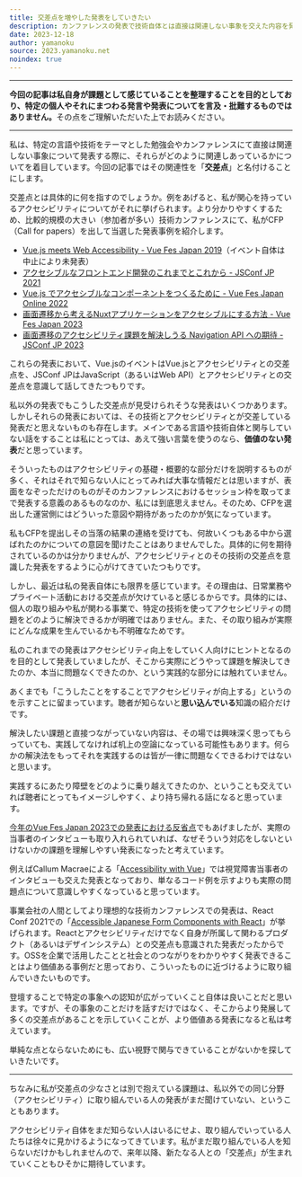 ```yaml
---
title: 交差点を増やした発表をしていきたい
description: カンファレンスの発表で技術自体とは直接は関連しない事象を交えた内容を発表することで気をつけたいこと
date: 2023-12-18
author: yamanoku
source: 2023.yamanoku.net
noindex: true
---
```


---

<strong>今回の記事は私自身が課題として感じていることを整理することを目的としており、特定の個人やそれにまつわる発言や発表についてを言及・批難するものではありません。</strong>その点をご理解いただいた上でお読みください。

---

私は、特定の言語や技術をテーマとした勉強会やカンファレンスにて直接は関連しない事象について発表する際に、それらがどのように関連しあっているかについてを着目しています。今回の記事ではその関連性を「**交差点**」と名付けることにします。

交差点とは具体的に何を指すのでしょうか。例をあげると、私が関心を持っているアクセシビリティについてがそれに挙げられます。より分かりやすくするため、比較的規模の大きい（参加者が多い）技術カンファレンスにて、私がCFP（Call for papers）を出して当選した発表事例を紹介します。

- [Vue.js meets Web Accessibility - Vue Fes Japan 2019](https://vuefes.jp/2019/sessions/yamanoku/)（イベント自体は中止により未発表）
- [アクセシブルなフロントエンド開発のこれまでとこれから - JSConf JP 2021](https://jsconf.jp/2021/talk/the-past-and-future-of-accessible-front-end-development)
- [Vue.js でアクセシブルなコンポーネントをつくるために - Vue Fes Japan Online 2022](https://vuefes.jp/2022/sessions/yamanoku)
- [画面遷移から考えるNuxtアプリケーションをアクセシブルにする方法 - Vue Fes Japan 2023](https://vuefes.jp/2023/sessions/yamanoku)
- [画面遷移のアクセシビリティ課題を解決しうる Navigation API への期待 - JSConf JP 2023](https://jsconf.jp/2023/talk/yamanoku-1/)

これらの発表において、Vue.jsのイベントはVue.jsとアクセシビリティとの交差点を、JSConf JPはJavaScript（あるいはWeb API）とアクセシビリティとの交差点を意識して話してきたつもりです。

私以外の発表でもこうした交差点が見受けられそうな発表はいくつかあります。しかしそれらの発表においては、その技術とアクセシビリティとが交差している発表だと思えないものも存在します。メインである言語や技術自体と関与していない話をすることは私にとっては、あえて強い言葉を使うのなら、**価値のない発表**だと思っています。

そういったものはアクセシビリティの基礎・概要的な部分だけを説明するものが多く、それはそれで知らない人にとってみれば大事な情報だとは思いますが、表面をなぞっただけのものがそのカンファレンスにおけるセッション枠を取ってまで発表する意義のあるものなのか、私には到底思えません。そのため、CFPを選出した運営側にはどういった意図や期待があったのかが気になっています。

私もCFPを提出しその当落の結果の連絡を受けても、何故いくつもある中から選ばれたのかについての意図を聞けたことはありませんでした。具体的に何を期待されているのかは分かりませんが、アクセシビリティとのその技術の交差点を意識した発表をするように心がけてきていたつもりです。

しかし、最近は私の発表自体にも限界を感じています。その理由は、日常業務やプライベート活動における交差点が欠けていると感じるからです。具体的には、個人の取り組みや私が関わる事業で、特定の技術を使ってアクセシビリティの問題をどのように解決できるかが明確ではありません。また、その取り組みが実際にどんな成果を生んでいるかも不明確なためです。

私のこれまでの発表はアクセシビリティ向上をしていく人向けにヒントとなるのを目的として発表していましたが、そこから実際にどうやって課題を解決してきたのか、本当に問題なくできたのか、という実践的な部分には触れていません。

あくまでも「こうしたことをすることでアクセシビリティが向上する」というのを示すことに留まっています。聴者が知らないと**思い込んでいる**知識の紹介だけです。

解決したい課題と直接つながっていない内容は、その場では興味深く思ってもらっていても、実践してなければ机上の空論になっている可能性もあります。何らかの解決法をもってそれを実践するのは皆が一律に問題なくできるわけではないと思います。

実践するにあたり障壁をどのように乗り越えてきたのか、ということも交えていれば聴者にとってもイメージしやすく、より持ち帰れる話になると思っています。

[今年のVue Fes Japan 2023での発表における反省点](/2023-12-10#今回の発表における反省点)でもあげましたが、実際の当事者のインタビューも取り入れられていれば、なぜそういう対応をしないといけないかの課題を理解しやすい発表になったと考えています。

例えばCallum Macraeによる「[Accessibility with Vue](https://www.youtube.com/watch?v=1Rvg_XkFH8Q&t=225s)」では視覚障害当事者のインタビューも交えた発表となっており、単なるコード例を示すよりも実際の問題点について意識しやすくなっていると思っています。

事業会社の人間としてより理想的な技術カンファレンスでの発表は、React Conf 2021での「[Accessible Japanese Form Components with React](https://www.youtube.com/watch?v=S4a0QlsH0pU)」が挙げられます。Reactとアクセシビリティだけでなく自身が所属して関わるプロダクト（あるいはデザインシステム）との交差点も意識された発表だったからです。OSSを企業で活用したことと社会とのつながりをわかりやすく発表できることはより価値ある事例だと思っており、こういったものに近づけるように取り組んでいきたいものです。

登壇することで特定の事象への認知が広がっていくこと自体は良いことだと思います。ですが、その事象のことだけを話すだけではなく、そこからより発展して多くの交差点があることを示していくことが、より価値ある発表になると私は考えています。

単純な点とならないためにも、広い視野で関与できていることがないかを探していきたいです。

---

ちなみに私が交差点の少なさとは別で抱えている課題は、私以外での同じ分野（アクセシビリティ）に取り組んでいる人の発表がまだ聞けていない、ということもあります。

アクセシビリティ自体をまだ知らない人はいるにせよ、取り組んでいっている人たちは徐々に見かけるようになってきています。私がまだ取り組んでいる人を知らないだけかもしれませんので、来年以降、新たなる人との「交差点」が生まれていくこともひそかに期待しています。
